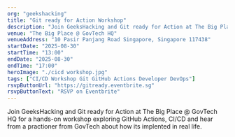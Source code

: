```yaml
---
org: "geekshacking"
title: "Git ready for Action Workshop"
description: "Join GeeksHacking and Git ready for Action at The Big Place @ GovTech HQ for a hands-on workshop exploring GitHub Actions, CI/CD and hear from a practioner from"
venue: "The Big Place @ GovTech HQ"
venueAddress: "10 Pasir Panjang Road Singapore, Singapore 117438"
startDate: "2025-08-30"
startTime: "13:00"
endDate: "2025-08-30"
endTime: "17:00"
heroImage: "./cicd workshop.jpg"
tags: ["CI/CD Workshop Git GitHub Actions Developer DevOps"]
rsvpButtonUrl: "https://gitready.eventbrite.sg"
rsvpButtonText: "RSVP on Eventbrite"
---
```


Join GeeksHacking and Git ready for Action at The Big Place @ GovTech HQ for a hands-on workshop exploring GitHub Actions, CI/CD and hear from a practioner from GovTech about how its implented in real life. 